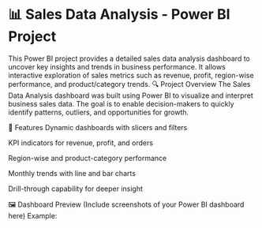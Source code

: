 # 📊 Sales Data Analysis - Power BI Project
 This Power BI project provides a detailed sales data analysis dashboard to uncover key insights and trends in business performance. It allows interactive exploration of sales metrics such as revenue, profit, region-wise performance, and product/category trends.
 🔍 Project Overview
The Sales Data Analysis dashboard was built using Power BI to visualize and interpret business sales data. The goal is to enable decision-makers to quickly identify patterns, outliers, and opportunities for growth.

🚀 Features
Dynamic dashboards with slicers and filters

KPI indicators for revenue, profit, and orders

Region-wise and product-category performance

Monthly trends with line and bar charts

Drill-through capability for deeper insight

🖼️ Dashboard Preview
(Include screenshots of your Power BI dashboard here)
Example:
